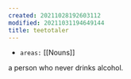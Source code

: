 ```yaml
---
created: 20211028192603112
modified: 20211031194649144
title: teetotaler
---
```


- `areas:` [[Nouns]]

a person who never drinks alcohol.
